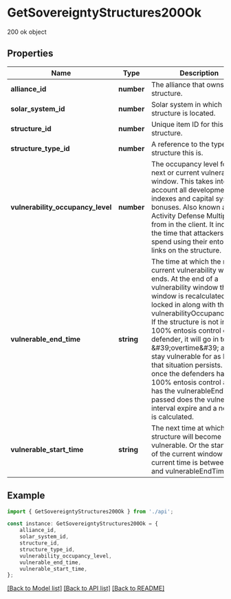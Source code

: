 # GetSovereigntyStructures200Ok

200 ok object

## Properties

Name | Type | Description | Notes
------------ | ------------- | ------------- | -------------
**alliance_id** | **number** | The alliance that owns the structure.  | [default to undefined]
**solar_system_id** | **number** | Solar system in which the structure is located.  | [default to undefined]
**structure_id** | **number** | Unique item ID for this structure. | [default to undefined]
**structure_type_id** | **number** | A reference to the type of structure this is.  | [default to undefined]
**vulnerability_occupancy_level** | **number** | The occupancy level for the next or current vulnerability window. This takes into account all development indexes and capital system bonuses. Also known as Activity Defense Multiplier from in the client. It increases the time that attackers must spend using their entosis links on the structure.  | [optional] [default to undefined]
**vulnerable_end_time** | **string** | The time at which the next or current vulnerability window ends. At the end of a vulnerability window the next window is recalculated and locked in along with the vulnerabilityOccupancyLevel. If the structure is not in 100% entosis control of the defender, it will go in to \&#39;overtime\&#39; and stay vulnerable for as long as that situation persists. Only once the defenders have 100% entosis control and has the vulnerableEndTime passed does the vulnerability interval expire and a new one is calculated.  | [optional] [default to undefined]
**vulnerable_start_time** | **string** | The next time at which the structure will become vulnerable. Or the start time of the current window if current time is between this and vulnerableEndTime.  | [optional] [default to undefined]

## Example

```typescript
import { GetSovereigntyStructures200Ok } from './api';

const instance: GetSovereigntyStructures200Ok = {
    alliance_id,
    solar_system_id,
    structure_id,
    structure_type_id,
    vulnerability_occupancy_level,
    vulnerable_end_time,
    vulnerable_start_time,
};
```

[[Back to Model list]](../README.md#documentation-for-models) [[Back to API list]](../README.md#documentation-for-api-endpoints) [[Back to README]](../README.md)
